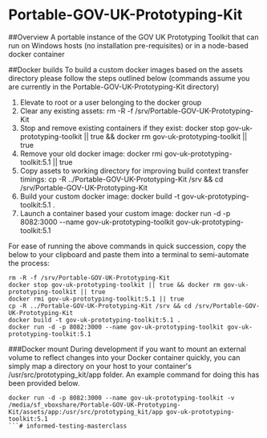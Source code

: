 # Portable-GOV-UK-Prototyping-Kit
##Overview
A portable instance of the GOV UK Prototyping Toolkit that can run on Windows hosts (no installation pre-requisites) or in a node-based docker container

##Docker builds
To build a custom docker images based on the assets directory please follow the steps outlined below (commands assume you are currently in the Portable-GOV-UK-Prototyping-Kit directory)

1. Elevate to root or a user belonging to the docker group
2. Clear any existing assets: rm -R -f /srv/Portable-GOV-UK-Prototyping-Kit 
3. Stop and remove existing containers if they exist: docker stop gov-uk-prototyping-toolkit || true && docker rm gov-uk-prototyping-toolkit || true
4. Remove your old docker image: docker rmi gov-uk-prototyping-toolkit:5.1 || true
5. Copy assets to working directory for improving build context transfer timings: cp -R ../Portable-GOV-UK-Prototyping-Kit /srv && cd /srv/Portable-GOV-UK-Prototyping-Kit
6. Build your custom docker image: docker build -t gov-uk-prototyping-toolkit:5.1 .
7. Launch a container based your custom image: docker run -d -p 8082:3000 --name gov-uk-prototyping-toolkit gov-uk-prototyping-toolkit:5.1

For ease of running the above commands in quick succession, copy the below to your clipboard and paste them into a terminal to semi-automate the process:

```
rm -R -f /srv/Portable-GOV-UK-Prototyping-Kit
docker stop gov-uk-prototyping-toolkit || true && docker rm gov-uk-prototyping-toolkit || true
docker rmi gov-uk-prototyping-toolkit:5.1 || true
cp -R ../Portable-GOV-UK-Prototyping-Kit /srv && cd /srv/Portable-GOV-UK-Prototyping-Kit
docker build -t gov-uk-prototyping-toolkit:5.1 .
docker run -d -p 8082:3000 --name gov-uk-prototyping-toolkit gov-uk-prototyping-toolkit:5.1
```

###Docker mount
During development if you want to mount an external volume to reflect changes into your Docker container quickly, you can simply map a directory on your host to your container's /usr/src/prototyping_kit/app folder. An example command for doing this has been provided below.

```
docker run -d -p 8082:3000 --name gov-uk-prototyping-toolkit -v /media/sf_vboxshare/Portable-GOV-UK-Prototyping-Kit/assets/app:/usr/src/prototyping_kit/app gov-uk-prototyping-toolkit:5.1
```# informed-testing-masterclass
